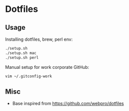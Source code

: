 # Dotfiles

## Usage

Installing dotfiles, brew, perl env:

```bash
./setup.sh
./setup.sh mac
./setup.sh perl
```

Manual setup for work corporate GitHub:

```bash
vim ~/.gitconfig-work
```

## Misc

- Base inspired from https://github.com/webpro/dotfiles
